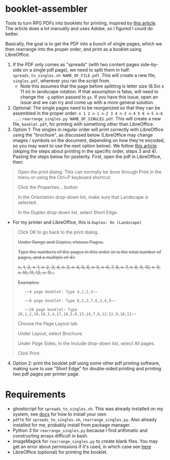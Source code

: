 # booklet-assembler

Tools to turn RPG PDFs into booklets for printing, inspired by [this
article](https://www.creativegamelife.com/printing-and-binding-rpg-zines). The
article does a lot manually and uses Adobe, so I figured I could do better.

Basically, the goal is to get the PDF into a bunch of single pages, which we
then rearrange into the proper order, and print as a booklet using LibreOffice.

1. If the PDF only comes as "spreads" (with two content pages side-by-side on a
   single pdf page), we need to split them in half: `spreads_to_singles.sh
   NAME_OF_FILE.pdf`. This will create a new file, `singles.pdf`, wherever you
   ran the script from.
   - Note this assumes that the page before splitting is letter size (8.5in x 11
     in) in landscape rotation. If that assumption is false, will need to change
     the `-g` option passed to `gs`. If you have this issue, open an issue and
     we can try and come up with a more general solution.
2. Optional: The single pages need to be reorganized so that they can be
   assembled in the proper order: `n 1 2 n-1 n-2 3 4 n-3 n-4 5 6 n-5 n-6 ...`:
   `rearrange_singles.py NAME_OF_SINGLES.pdf`. This will create a new file,
   `booklet.pdf`, for printing with something *other* than LibreOffice.
3. Option 1: The singles in regular order will print correctly with LibreOffice
   using the "brochure", as discussed below (LibreOffice may change images /
   symbols on the document, depending on how they're encoded, so you may want to
   use the next option below). We follow [this
   article](https://help.ubuntu.com/stable/ubuntu-help/printing-booklet-duplex.html.en)
   (skiping the steps about printing in the specific order, steps 3 and 4).
   Pasting the steps below for posterity. First, open the pdf in LibreOffice,
   then:
   
>    Open the print dialog. This can normally be done through Print in the menu or using the Ctrl+P keyboard shortcut.
>
>    Click the Properties… button
>
>    In the Orientation drop-down list, make sure that Landscape is selected.
>
>    In the Duplex drop-down list, select Short Edge.

   - For my printer and LibreOffice, this is `Duplex: On (Landscape)`

>    Click OK to go back to the print dialog.
>
>    ~~Under Range and Copies, choose Pages.~~
>
>    ~~Type the numbers of the pages in this order (n is the total number of pages, and a multiple of 4):~~
>
>    ~~n, 1, 2, n-1, n-2, 3, 4, n-3, n-4, 5, 6, n-5, n-6, 7, 8, n-7, n-8, 9, 10, n-9, n-10, 11, 12, n-11...~~
>
>    ~~Examples:~~
>
>        ~~4 page booklet: Type 4,1,2,3~~
>
>        ~~8 page booklet: Type 8,1,2,7,6,3,4,5~~
>
>        ~~20 page booklet: Type 20,1,2,19,18,3,4,17,16,5,6,15,14,7,8,13,12,9,10,11~~
>
>    Choose the Page Layout tab.
>
>    Under Layout, select Brochure.
>
>    Under Page Sides, in the Include drop-down list, select All pages.
>
>    Click Print.

4. Option 2: print the booklet pdf using some other pdf printing software,
   making sure to use "Short Edge" for double-sided printing and printing two
   pdf pages per printer page.

# Requirements

- ghostscript for `spreads_to_singles.sh`. This was already installed on my
  system, see [docs](https://ghostscript.readthedocs.io/en/latest/Install.html)
  for how to install your own.
- `pdftk` for `spreads_to_singles.sh`, `rearrange_singles.py`. Also already
  installed for me, probably install from package manager.
- Python 3 for `rearrange_singles.py` because I find arithmatic and constructing
  arrays difficult in bash.
- ImageMagick for `rearrange_singles.py` to create blank files. You may get an
  error about permissions if it's used, in which case see
  [here](https://askubuntu.com/questions/1081895/trouble-with-batch-conversion-of-png-to-pdf-using-convert)
- LibreOffice (optional) for printing the booklet.
